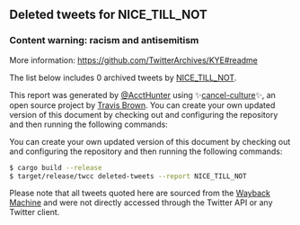 ## Deleted tweets for NICE\_TILL_NOT
### Content warning: racism and antisemitism
More information: https://github.com/TwitterArchives/KYE#readme

The list below includes 0 archived tweets by
[NICE_TILL_NOT](https://twitter.com/NICE_TILL_NOT).



This report was generated by [@AcctHunter](https://twitter.com/accthunter) using ✨[cancel-culture](https://github.com/travisbrown/cancel-culture)✨,
an open source project by [Travis Brown](https://twitter.com/travisbrown). You can create your own
updated version of this document by checking out and configuring the repository and then running
the following commands:

You can create your own updated version of this document by checking out and configuring the
repository and then running the following commands:

```bash
$ cargo build --release
$ target/release/twcc deleted-tweets --report NICE_TILL_NOT
```

Please note that all tweets quoted here are sourced from the
[Wayback Machine](https://web.archive.org) and were not directly accessed through the Twitter API or
any Twitter client.

